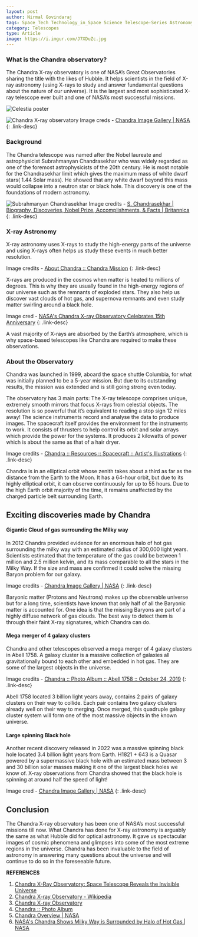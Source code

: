 ```yaml
---
layout: post
author: Nirmal Govindaraj
tags: Space_Tech Technology_in_Space Science Telescope-Series Astronomy
category: Telescopes
type: Article
image: https://i.imgur.com/J7XDuZc.jpg
---
```


### What is the Chandra observatory?

The Chandra X-ray observatory is one of NASA’s Great Observatories sharing the title with the likes of Hubble. It helps scientists in the field of X-ray astronomy (using X-rays to study and answer fundamental questions about the nature of our universe). It is the largest and most sophisticated X-ray telescope ever built and one of NASA’s most successful missions.

![Celestia poster](/link/to/poster.jpg)

![Chandra X-ray observatory](https://i.imgur.com/HiyN8S3.png)
Image creds - [Chandra Image Gallery | NASA](https://www.nasa.gov/mission_pages/chandra/images/index.html)
{: .link-desc}

### Background

The Chandra telescope was named after the Nobel laureate and astrophysicist Subrahmanyan Chandrasekhar who was widely regarded as one of the foremost astrophysicists of the 20th century.
He is most notable for the Chandrasekhar limit which gives the maximum mass of white dwarf stars( 1.44 Solar mass). He showed that any white dwarf beyond this mass would collapse into a neutron star or black hole. This discovery is one of the foundations of modern astronomy.


![Subrahmanyan Chandrasekhar](https://i.imgur.com/RWdQOau.png)
Image credits - [S. Chandrasekhar | Biography, Discoveries, Nobel Prize, Accomplishments, & Facts | Britannica](https://www.britannica.com/biography/Subrahmanyan-Chandrasekhar)
{: .link-desc}

### X-ray Astronomy

X-ray astronomy uses X-rays to study the high-energy parts of the universe and using X-rays often helps us study these events in much better resolution.


Image credits - [About Chandra :: Chandra Mission](https://chandra.harvard.edu/about/axaf_mission.html)
{: .link-desc}

X-rays are produced in the cosmos when matter is heated to millions of degrees. This is why they are usually found in the high-energy regions of our universe such as the remnants of exploded stars. They also help us discover vast clouds of hot gas, and supernova remnants and even study matter swirling around a black hole.

Image cred - [NASA's Chandra X-ray Observatory Celebrates 15th Anniversary](https://www.nasa.gov/press/2014/july/nasas-chandra-x-ray-observatory-celebrates-15th-anniversary/)
{: .link-desc}


A vast majority of X-rays are absorbed by the Earth’s atmosphere, which is why space-based telescopes like Chandra are required to make these observations.

### About the Observatory

Chandra was launched in 1999, aboard the space shuttle Columbia, for what was initially planned to be a 5-year mission. But due to its outstanding results, the mission was extended and is still going strong even today.

The observatory has 3 main parts:
The X-ray telescope comprises unique, extremely smooth mirrors that focus X-rays from celestial objects. The resolution is so powerful that it’s equivalent to reading a stop sign 12 miles away!
The science instruments record and analyse the data to produce images.
The spacecraft itself provides the environment for the instruments to work. It consists of thrusters to help control its orbit and solar arrays which provide the power for the systems. It produces 2 kilowatts of power which is about the same as that of a hair dryer.


Image credits - [Chandra :: Resources :: Spacecraft :: Artist's Illustrations](https://chandra.harvard.edu/resources/illustrations/craftIllustrations.html#craft3)
{: .link-desc}

Chandra is in an elliptical orbit whose zenith takes about a third as far as the distance from the Earth to the Moon. It has a 64-hour orbit, but due to its highly elliptical orbit, it can observe continuously for up to 55 hours. Due to the high Earth orbit majority of the time, it remains unaffected by the charged particle belt surrounding Earth.

## Exciting discoveries made by Chandra

#### Gigantic Cloud of gas surrounding the Milky way

In 2012 Chandra provided evidence for an enormous halo of hot gas surrounding the milky way with an estimated radius of 300,000 light years. Scientists estimated that the temperature of the gas could be between 1 million and 2.5 million kelvin, and its mass comparable to all the stars in the Milky Way.
If the size and mass are confirmed it could solve the missing Baryon problem for our galaxy.

Image credits - [Chandra Image Gallery | NASA](https://www.nasa.gov/mission_pages/chandra/images/index.html)
{: .link-desc}

Baryonic matter (Protons and Neutrons) makes up the observable universe but for a long time, scientists have known that only half of all the Baryonic matter is accounted for. One idea is that the missing Baryons are part of a highly diffuse network of gas clouds. The best way to detect them is through their faint X-ray signatures, which Chandra can do.

#### Mega merger of 4 galaxy clusters

Chandra and other telescopes observed a mega merger of 4 galaxy clusters in Abell 1758. A galaxy cluster is a massive collection of galaxies all gravitationally bound to each other and embedded in hot gas. They are some of the largest objects in the universe.


Image credits - [Chandra :: Photo Album :: Abell 1758 :: October 24, 2019](https://chandra.harvard.edu/photo/2019/a1758/)
{: .link-desc}


Abell 1758 located 3 billion light years away, contains 2 pairs of galaxy clusters on their way to collide. Each pair contains two galaxy clusters already well on their way to merging.
Once merged, this quadruple galaxy cluster system will form one of the most massive objects in the known universe.

#### Large spinning Black hole

Another recent discovery released in 2022 was a massive spinning black hole located 3.4 billion light years from Earth. H1821 + 643 is a Quasar powered by a supermassive black hole with an estimated mass between 3 and 30 billion solar masses making it one of the largest black holes we know of. X-ray observations from Chandra showed that the black hole is spinning at around half the speed of light!


Image cred - [Chandra Image Gallery | NASA](https://www.nasa.gov/mission_pages/chandra/images/index.html)
{: .link-desc}


## Conclusion

The Chandra X-ray observatory has been one of NASA’s most successful missions till now. What Chandra has done for X-ray astronomy is arguably the same as what Hubble did for optical astronomy.
It gave us spectacular images of cosmic phenomena and glimpses into some of the most extreme regions in the universe.
Chandra has been invaluable to the field of astronomy in answering many questions about the universe and will continue to do so in the foreseeable future.

**REFERENCES**
1. [Chandra X-Ray Observatory: Space Telescope Reveals the Invisible Universe](https://www.space.com/18669-chandra-x-ray-observatory.html)
2. [Chandra X-ray Observatory - Wikipedia](https://en.wikipedia.org/wiki/Chandra_X-ray_Observatory)
3. [Chandra X-ray Observatory](https://chandra.harvard.edu/)
4. [Chandra :: Photo Album](https://chandra.harvard.edu/photo/)
5. [Chandra Overview | NASA](https://www.nasa.gov/mission_pages/chandra/astronomy/index.html)
6. [NASA's Chandra Shows Milky Way is Surrounded by Halo of Hot Gas | NASA](https://www.nasa.gov/mission_pages/chandra/news/H-12-331.html)



